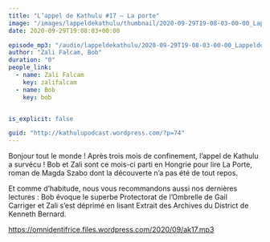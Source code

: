 ```yaml
---
title: "L’appel de Kathulu #17 – La porte"
image: "/images/lappeldekathulu/thumbnail/2020-09-29T19-08-03-00-00_LappeldeKathulu17Laporte.jpg"
date: 2020-09-29T19:08:03+00:00

episode_mp3: "/audio/lappeldekathulu/2020-09-29T19-08-03-00-00_LappeldeKathulu17Laporte.mp3"
author: "Zali Falcam, Bob"
duration: "0"
people_link: 
  - name: Zali Falcam
    key: zalifalcam
  - name: Bob
    key: bob


is_explicit: false

guid: "http://kathulupodcast.wordpress.com/?p=74"
---
```


<PodcastHeader/>

<!-- ECRIRE LA DESCRIPTION DE L'EPISODE SOUS CETTE LIGNE -->

<p>Bonjour tout le monde ! Après trois mois de confinement, l’appel de Kathulu a survécu ! Bob et Zali sont ce mois-ci parti en Hongrie pour lire La Porte, roman de Magda Szabo dont la découverte n’a pas été de tout repos.</p>



<p>Et comme d’habitude, nous vous recommandons aussi nos dernières lectures : Bob évoque le superbe Protectorat de l’Ombrelle de Gail Carriger&nbsp;et Zali s’est déprimé en lisant&nbsp;Extrait des Archives du District de Kenneth Bernard.</p>



 
<a href="https://omnidentifrice.files.wordpress.com/2020/09/ak17.mp3" rel="nofollow">https://omnidentifrice.files.wordpress.com/2020/09/ak17.mp3</a>
 


